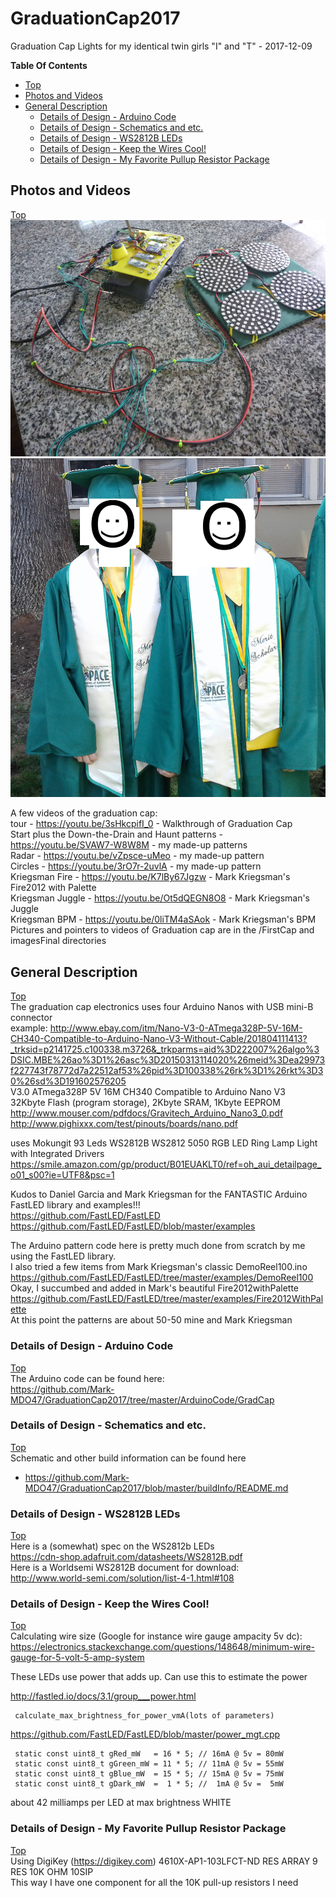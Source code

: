 # GraduationCap2017
Graduation Cap Lights for my identical twin girls "I" and "T" - 2017-12-09<br>

**Table Of Contents**
* [Top](#graduationcap2017 "Top")
* [Photos and Videos](#photos-and-videos "Photos and Videos")
* [General Description](#general-description "General Description")
  * [Details of Design - Arduino Code](#details-of-design-\--arduino-code "Details of Design - Arduino Code")
  * [Details of Design - Schematics and etc.](#details-of-design-\--schematics-and-etc "Details of Design - Schematics and etc.")
  * [Details of Design - WS2812B LEDs](#details-of-design-\--ws2812b-leds "Details of Design - WS2812B LEDs")
  * [Details of Design - Keep the Wires Cool!](#details-of-design-\--keep-the-wires-cool "Details of Design - Keep the Wires Cool!")
  * [Details of Design - My Favorite Pullup Resistor Package](#details-of-design-\--my-favorite-pullup-resistor-package "Details of Design - My Favorite Pullup Resistor Package")

## Photos and Videos
[Top](#graduationcap2017 "Top")<br>
![alt text](https://github.com/Mark-MDO47/GraduationCap2017/blob/master/imagesFinal/IMG_09516_all.png "Finished version of Graduation Cap; batteries inside purses")
![alt text](https://github.com/Mark-MDO47/GraduationCap2017/blob/master/imagesFinal/IMG_09671_CapsBeingUsed.png "Graduation Caps just before use")

A few videos of the graduation cap:<br>
tour - https://youtu.be/3sHkcpifI_0 - Walkthrough of Graduation Cap<br>
Start plus the Down-the-Drain and Haunt patterns - https://youtu.be/SVAW7-W8W8M - my made-up patterns<br>
Radar - https://youtu.be/vZpsce-uMeo - my made-up pattern<br>
Circles - https://youtu.be/3rO7r-2uvlA - my made-up pattern<br>
Kriegsman Fire - https://youtu.be/K7lBy67Jgzw - Mark Kriegsman's Fire2012 with Palette<br>
Kriegsman Juggle - https://youtu.be/Ot5dQEGN8O8 - Mark Kriegsman's Juggle<br>
Kriegsman BPM - https://youtu.be/0liTM4aSAok - Mark Kriegsman's BPM<br>
Pictures and pointers to videos of Graduation cap are in the /FirstCap and imagesFinal directories<br>

## General Description
[Top](#graduationcap2017 "Top")<br>
The graduation cap electronics uses four Arduino Nanos with USB mini-B connector<br>
   example: http://www.ebay.com/itm/Nano-V3-0-ATmega328P-5V-16M-CH340-Compatible-to-Arduino-Nano-V3-Without-Cable/201804111413?_trksid=p2141725.c100338.m3726&_trkparms=aid%3D222007%26algo%3DSIC.MBE%26ao%3D1%26asc%3D20150313114020%26meid%3Dea29973f227743f78772d7a22512af53%26pid%3D100338%26rk%3D1%26rkt%3D30%26sd%3D191602576205<br>
            V3.0 ATmega328P 5V 16M CH340 Compatible to Arduino Nano V3<br>
            32Kbyte Flash (program storage), 2Kbyte SRAM, 1Kbyte EEPROM<br>
            http://www.mouser.com/pdfdocs/Gravitech_Arduino_Nano3_0.pdf<br>
            http://www.pighixxx.com/test/pinouts/boards/nano.pdf<br>

uses Mokungit 93 Leds WS2812B WS2812 5050 RGB LED Ring Lamp Light with Integrated Drivers<br>
  https://smile.amazon.com/gp/product/B01EUAKLT0/ref=oh_aui_detailpage_o01_s00?ie=UTF8&psc=1<br>

Kudos to Daniel Garcia and Mark Kriegsman for the FANTASTIC Arduino FastLED library and examples!!!<br>
  https://github.com/FastLED/FastLED<br>
  https://github.com/FastLED/FastLED/blob/master/examples<br>

The Arduino pattern code here is pretty much done from scratch by me using the FastLED library.<br>
I also tried a few items from Mark Kriegsman's classic DemoReel100.ino https://github.com/FastLED/FastLED/tree/master/examples/DemoReel100<br>
Okay, I succumbed and added in Mark's beautiful Fire2012withPalette https://github.com/FastLED/FastLED/tree/master/examples/Fire2012WithPalette<br>
At this point the patterns are about 50-50 mine and Mark Kriegsman<br>

### Details of Design - Arduino Code
[Top](#graduationcap2017 "Top")<br>
The Arduino code can be found here:<br>
https://github.com/Mark-MDO47/GraduationCap2017/tree/master/ArduinoCode/GradCap

### Details of Design - Schematics and etc.
[Top](#graduationcap2017 "Top")<br>
Schematic and other build information can be found here<br>
* https://github.com/Mark-MDO47/GraduationCap2017/blob/master/buildInfo/README.md

### Details of Design - WS2812B LEDs
[Top](#graduationcap2017 "Top")<br>
Here is a (somewhat) spec on the WS2812b LEDs<br>
  https://cdn-shop.adafruit.com/datasheets/WS2812B.pdf<br>
Here is a Worldsemi WS2812B document for download: <br>
  http://www.world-semi.com/solution/list-4-1.html#108<br>

### Details of Design - Keep the Wires Cool!
[Top](#graduationcap2017 "Top")<br>
Calculating wire size (Google for instance wire gauge ampacity 5v dc):<br>
  https://electronics.stackexchange.com/questions/148648/minimum-wire-gauge-for-5-volt-5-amp-system<br>

These LEDs use power that adds up. Can use this to estimate the power<br>

   http://fastled.io/docs/3.1/group___power.html<br>

     calculate_max_brightness_for_power_vmA(lots of parameters)
     
   https://github.com/FastLED/FastLED/blob/master/power_mgt.cpp<br>

     static const uint8_t gRed_mW   = 16 * 5; // 16mA @ 5v = 80mW
     static const uint8_t gGreen_mW = 11 * 5; // 11mA @ 5v = 55mW
     static const uint8_t gBlue_mW  = 15 * 5; // 15mA @ 5v = 75mW
     static const uint8_t gDark_mW  =  1 * 5; //  1mA @ 5v =  5mW
  
   about 42 milliamps per LED at max brightness WHITE<br>

### Details of Design - My Favorite Pullup Resistor Package
[Top](#graduationcap2017 "Top")<br>
Using DigiKey (https://digikey.com) 4610X-AP1-103LFCT-ND RES ARRAY 9 RES 10K OHM 10SIP<br>
   This way I have one component for all the 10K pull-up resistors I need<br>
